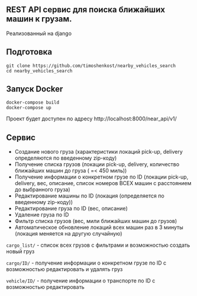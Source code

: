 ## REST API сервиc для поиска ближайших машин к грузам.
Реализованный на django

Подготовка
------
```
git clone https://github.com/timoshenkost/nearby_vehicles_search
cd nearby_vehicles_search
```

Запуск Docker
------

```
docker-compose build
docker-compose up
```

Проект будет доступен по адресу http://localhost:8000/near_api/v1/
 
Сервис
------

* Создание нового груза (характеристики локаций pick-up, delivery определяются по введенному zip-коду)
* Получение списка грузов (локации pick-up, delivery, количество ближайших машин до груза ( =< 450 миль))
* Получение информации о конкретном грузе по ID (локации pick-up, delivery, вес, описание, список номеров ВСЕХ машин с расстоянием до выбранного груза)
* Редактирование машины по ID (локация (определяется по введенному zip-коду))
* Редактирование груза по ID (вес, описание)
* Удаление груза по ID
* Фильтр списка грузов (вес, мили ближайших машин до грузов)
* Автоматическое обновление локаций всех машин раз в 3 минуты (локация меняется на другую случайную)

`cargo_list/` - список всех грузов с фильтрами и возможностью создать новый груз

`cargo/ID/` - получение информации о конкретном грузе по ID с возможностью редактировать и удалять груз

`vehicle/ID/` - получение информации о транспорте по ID с возможностью редактировать
